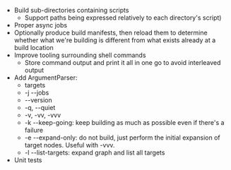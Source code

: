 * Build sub-directories containing scripts
    - Support paths being expressed relatively to each directory's script)
* Proper async jobs
* Optionally produce build manifests, then reload them to determine whether what we're building is different from what exists already at a build location
* Improve tooling surrounding shell commands
    - Store command output and print it all in one go to avoid interleaved output
* Add ArgumentParser:
    * targets
    * -j --jobs
    * --version
    * -q, --quiet
    * -v, -vv, -vvv
    * -k --keep-going: keep building as much as possible even if there's a failure
    * -e --expand-only: do not build, just perform the initial expansion of target nodes. Useful with -vvv.
    * -l --list-targets: expand graph and list all targets
* Unit tests
